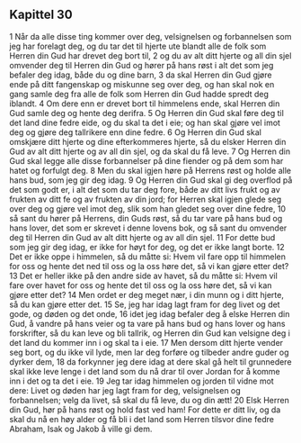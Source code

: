## Kapittel 30

1 Når da alle disse ting kommer over deg, velsignelsen og forbannelsen som jeg har forelagt deg, og du tar det til hjerte ute blandt alle de folk som Herren din Gud har drevet deg bort til,
2 og du av alt ditt hjerte og all din sjel omvender deg til Herren din Gud og hører på hans røst i alt det som jeg befaler deg idag, både du og dine barn,
3 da skal Herren din Gud gjøre ende på ditt fangenskap og miskunne seg over deg, og han skal nok en gang samle deg fra alle de folk som Herren din Gud hadde spredt deg iblandt.
4 Om dere enn er drevet bort til himmelens ende, skal Herren din Gud samle deg og hente deg derifra.
5 Og Herren din Gud skal føre deg til det land dine fedre eide, og du skal ta det i eie; og han skal gjøre vel imot deg og gjøre deg tallrikere enn dine fedre.
6 Og Herren din Gud skal omskjære ditt hjerte og dine efterkommeres hjerte, så du elsker Herren din Gud av alt ditt hjerte og av all din sjel, og da skal du få leve.
7 Og Herren din Gud skal legge alle disse forbannelser på dine fiender og på dem som har hatet og forfulgt deg.
8 Men du skal igjen høre på Herrens røst og holde alle hans bud, som jeg gir deg idag.
9 Og Herren din Gud skal gi deg overflod på det som godt er, i alt det som du tar deg fore, både av ditt livs frukt og av frukten av ditt fe og av frukten av din jord; for Herren skal igjen glede seg over deg og gjøre vel imot deg, slik som han gledet seg over dine fedre,
10 så sant du hører på Herrens, din Guds røst, så du tar vare på hans bud og hans lover, det som er skrevet i denne lovens bok, og så sant du omvender deg til Herren din Gud av alt ditt hjerte og av all din sjel.
11 For dette bud som jeg gir deg idag, er ikke for høyt for deg, og det er ikke langt borte.
12 Det er ikke oppe i himmelen, så du måtte si: Hvem vil fare opp til himmelen for oss og hente det ned til oss og la oss høre det, så vi kan gjøre etter det?
13 Det er heller ikke på den andre side av havet, så du måtte si: Hvem vil fare over havet for oss og hente det til oss og la oss høre det, så vi kan gjøre etter det?
14 Men ordet er deg meget nær, i din munn og i ditt hjerte, så du kan gjøre etter det.
15 Se, jeg har idag lagt fram for deg livet og det gode, og døden og det onde,
16 idet jeg idag befaler deg å elske Herren din Gud, å vandre på hans veier og ta vare på hans bud og hans lover og hans forskrifter, så du kan leve og bli tallrik, og Herren din Gud kan velsigne deg i det land du kommer inn i og skal ta i eie.
17 Men dersom ditt hjerte vender seg bort, og du ikke vil lyde, men lar deg forføre og tilbeder andre guder og dyrker dem,
18 da forkynner jeg dere idag at dere skal gå helt til grunnedere skal ikke leve lenge i det land som du nå drar til over Jordan for å komme inn i det og ta det i eie.
19 Jeg tar idag himmelen og jorden til vidne mot dere: Livet og døden har jeg lagt fram for deg, velsignelsen og forbannelsen; velg da livet, så skal du få leve, du og din ætt!
20 Elsk Herren din Gud, hør på hans røst og hold fast ved ham! For dette er ditt liv, og da skal du nå en høy alder og få bli i det land som Herren tilsvor dine fedre Abraham, Isak og Jakob å ville gi dem.
